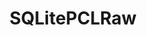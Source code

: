 ---
title: SQLitePCLRaw
logo: 
projectUrl: https://github.com/ericsink/SQLitePCL.raw
linkText: "https://github.com/ericsink/SQLitePCL.raw"
description: "SQLitePCLRaw is a Portable Class Library (PCL) for low-level (raw) access to SQLite."
awarded: true
fund: "FOSS Fund #27"
---